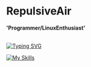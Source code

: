 #  RepulsiveAir
**'Programmer/LinuxEnthusiast'**

<br>
<a href="https://git.io/typing-svg"><img src="https://readme-typing-svg.demolab.com?font=JetBrainsMono+Nerd+Font&weight=900&size=33&pause=1000&random=false&width=435&lines=I+use+arch+btw" alt="Typing SVG" /></a>

<br>

[![My Skills](https://skillicons.dev/icons?i=linux,arch,python,c,rust,discord,vim,neovim,gmail,github,zsh)](https://skillicons.dev)
